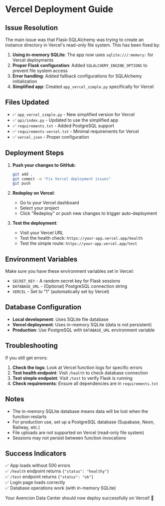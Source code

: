 # Vercel Deployment Guide

## Issue Resolution

The main issue was that Flask-SQLAlchemy was trying to create an instance directory in Vercel's read-only file system. This has been fixed by:

1. **Using in-memory SQLite**: The app now uses `sqlite:///:memory:` for Vercel deployments
2. **Proper Flask configuration**: Added `SQLALCHEMY_ENGINE_OPTIONS` to prevent file system access
3. **Error handling**: Added fallback configurations for SQLAlchemy initialization
4. **Simplified app**: Created `app_vercel_simple.py` specifically for Vercel

## Files Updated

- ✅ `app_vercel_simple.py` - New simplified version for Vercel
- ✅ `api/index.py` - Updated to use the simplified app
- ✅ `requirements.txt` - Added PostgreSQL support
- ✅ `requirements-vercel.txt` - Minimal requirements for Vercel
- ✅ `vercel.json` - Proper configuration

## Deployment Steps

1. **Push your changes to GitHub**:
   ```bash
   git add .
   git commit -m "Fix Vercel deployment issues"
   git push
   ```

2. **Redeploy on Vercel**:
   - Go to your Vercel dashboard
   - Select your project
   - Click "Redeploy" or push new changes to trigger auto-deployment

3. **Test the deployment**:
   - Visit your Vercel URL
   - Test the health check: `https://your-app.vercel.app/health`
   - Test the simple route: `https://your-app.vercel.app/test`

## Environment Variables

Make sure you have these environment variables set in Vercel:

- `SECRET_KEY` - A random secret key for Flask sessions
- `DATABASE_URL` - (Optional) PostgreSQL connection string
- `VERCEL` - Set to "1" (automatically set by Vercel)

## Database Configuration

- **Local development**: Uses SQLite file database
- **Vercel deployment**: Uses in-memory SQLite (data is not persistent)
- **Production**: Use PostgreSQL with `DATABASE_URL` environment variable

## Troubleshooting

If you still get errors:

1. **Check the logs**: Look at Vercel function logs for specific errors
2. **Test health endpoint**: Visit `/health` to check database connection
3. **Test simple endpoint**: Visit `/test` to verify Flask is running
4. **Check requirements**: Ensure all dependencies are in `requirements.txt`

## Notes

- The in-memory SQLite database means data will be lost when the function restarts
- For production use, set up a PostgreSQL database (Supabase, Neon, Railway, etc.)
- File uploads are not supported on Vercel (read-only file system)
- Sessions may not persist between function invocations

## Success Indicators

✅ App loads without 500 errors  
✅ `/health` endpoint returns `{"status": "healthy"}`  
✅ `/test` endpoint returns `{"status": "ok"}`  
✅ Login page loads correctly  
✅ Database operations work (with in-memory SQLite)  

Your Avencion Data Center should now deploy successfully on Vercel! 🚀 